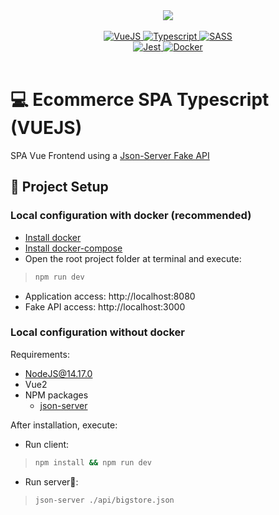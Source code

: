 <div align="center">
  <img src="./docs/assets/banner.gif" />
</div>

<br/>

<div align="center">
  <a href="https://vuejs.org/">
    <img alt="VueJS" src="https://img.shields.io/badge/Vue.js-35495E?style=for-the-badge&logo=vue.js&logoColor=4FC08D">
  </a>
  <a href="https://www.typescriptlang.org/">
    <img alt="Typescript" src="https://img.shields.io/badge/TypeScript-007ACC?style=for-the-badge&logo=typescript&logoColor=white">
  </a>
  <a href="https://sass-lang.com/">
    <img alt="SASS" src="https://img.shields.io/badge/Sass-CC6699?style=for-the-badge&logo=sass&logoColor=white">
  </a>
</div>
<div align="center">
  <a href="https://jestjs.io/pt-BR/">
    <img alt="Jest" src="https://img.shields.io/badge/Jest-C21325?style=for-the-badge&logo=jest&logoColor=white">
  </a>
  <a href="https://www.docker.com/">
    <img alt="Docker" src="https://img.shields.io/badge/docker-%230db7ed.svg?style=for-the-badge&logo=docker&logoColor=white">
  </a>
</div>



<br />

# 💻 Ecommerce SPA Typescript (VUEJS)

SPA Vue Frontend using a [Json-Server Fake API]('https://www.npmjs.com/package/json-server')

## 🚀 Project Setup

### Local configuration with docker (recommended)

- [Install docker](https://docs.docker.com/get-docker/)
- [Install docker-compose](https://docs.docker.com/compose/install/)
- Open the root project folder at terminal and execute:
> ```sh
> npm run dev
> ```
- Application access: http://localhost:8080
- Fake API access: http://localhost:3000

### Local configuration without docker

Requirements:
- NodeJS@14.17.0
- Vue2
- NPM packages
  - [json-server]('https://www.npmjs.com/package/json-server')

After installation, execute:
- Run client:
> ```sh
> npm install && npm run dev
> ```

- Run server📝:
> ```sh
> json-server ./api/bigstore.json
> ```



